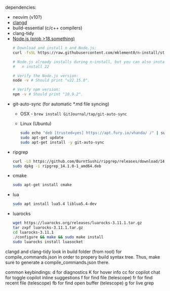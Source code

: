 dependencies:
  - neovim (v10?)
  - [clangd](https://clangd.llvm.org/installation)
  - build-essential (c/c++ compilers)
  - clang-tidy
  - [Node.js (prob >18.something)](https://nodejs.org/en/download/package-manager/)
      ```bash
      # Download and install n and Node.js:
      curl -fsSL https://raw.githubusercontent.com/mklement0/n-install/stable/bin/n-install | bash -s 22
      
      # Node.js already installs during n-install, but you can also install it manually:
      #   n install 22
      
      # Verify the Node.js version:
      node -v # Should print "v22.15.0".
      
      # Verify npm version:
      npm -v # Should print "10.9.2".
    ```
  - git-auto-sync (for automatic *.md file syncing)
    * OSX - `brew install GitJournal/tap/git-auto-sync`
    * Linux (Ubuntu)
    
        ```bash
        sudo echo "deb [trusted=yes] https://apt.fury.io/vhanda/ /" | sudo tee /etc/apt/sources.list.d/git-auto-sync.list
        sudo apt-get update
        sudo apt-get install -y git-auto-sync
        ```
  - ripgrep
    ```bash
    curl -LO https://github.com/BurntSushi/ripgrep/releases/download/14.1.0/ripgrep_14.1.0-1_amd64.deb
    sudo dpkg -i ripgrep_14.1.0-1_amd64.deb
    ```
  - cmake
    ```bash
    sudo apt-get install cmake
    ```
  - lua
    ```bash
    sudo apt install lua5.4 liblua5.4-dev
    ```
  - luarocks
    ```bash
    wget https://luarocks.org/releases/luarocks-3.11.1.tar.gz
    tar zxpf luarocks-3.11.1.tar.gz
    cd luarocks-3.11.1
    ./configure && make && sudo make install
    sudo luarocks install luasocket
    ```


clangd and clang-tidy look in build folder (from root) for compile_commands.json in order to propery build syntax tree.
Thus, make sure to generate a compile_commands.json there.

common keybindings:
<leader>d for diagnostics
K for hover info
<leader>cc for copilot chat
<leader><Tab> for toggle copilot inline suggestions
<leader>f for find file (telescope)
<leader>fr for find recent file (telescope)
<leader>fb for find open buffer (telescope)
<leader>g for live grep

